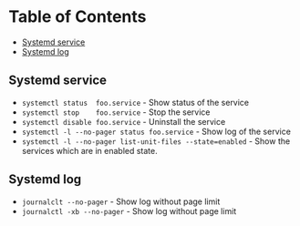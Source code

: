 # Table of Contents
- [Systemd service](#service)
- [Systemd log](#log)

<a name="service"></a>
## Systemd service
- `systemctl status  foo.service` - Show status of the service
- `systemctl stop    foo.service` - Stop the service
- `systemctl disable foo.service` - Uninstall the service
- `systemctl -l --no-pager status foo.service` - Show log of the service
- `systemctl -l --no-pager list-unit-files --state=enabled` - Show the services which are in enabled state.

<a name="log"></a>
## Systemd log
- `journalclt --no-pager` - Show log without page limit
- `journalctl -xb --no-pager` - Show log without page limit
